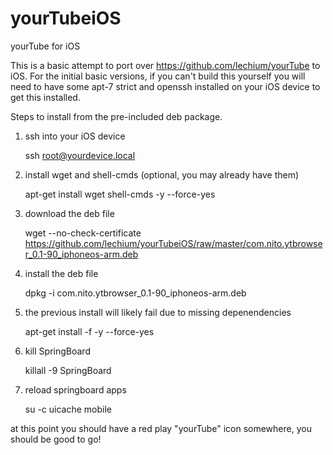 # yourTubeiOS
yourTube for iOS


This is a basic attempt to port over https://github.com/lechium/yourTube to iOS. For the initial basic versions, if you can't build this yourself you will need to have some apt-7 strict and openssh installed on your iOS device to get this installed.


Steps to install from the pre-included deb package.

1. ssh into your iOS device

    ssh root@yourdevice.local

2. install wget and shell-cmds (optional, you may already have them)

    apt-get install wget shell-cmds -y --force-yes

3. download the deb file

    wget --no-check-certificate https://github.com/lechium/yourTubeiOS/raw/master/com.nito.ytbrowser_0.1-90_iphoneos-arm.deb

4. install the deb file

    dpkg -i com.nito.ytbrowser_0.1-90_iphoneos-arm.deb

5. the previous install will likely fail due to missing depenendencies

    apt-get install -f -y --force-yes

6. kill SpringBoard

    killall -9 SpringBoard

7. reload springboard apps
    
    su -c uicache mobile

at this point you should have a red play "yourTube" icon somewhere, you should be good to go!

    